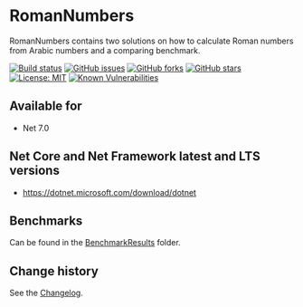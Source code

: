 RomanNumbers
====================================

RomanNumbers contains two solutions on how to calculate Roman numbers from Arabic numbers and a comparing benchmark.

[![Build status](https://ci.appveyor.com/api/projects/status/a3ptt999etgpfutv?svg=true)](https://ci.appveyor.com/project/SeppPenner/RomanNumbers)
[![GitHub issues](https://img.shields.io/github/issues/SeppPenner/RomanNumbers.svg)](https://github.com/SeppPenner/RomanNumbers/issues)
[![GitHub forks](https://img.shields.io/github/forks/SeppPenner/RomanNumbers.svg)](https://github.com/SeppPenner/RomanNumbers/network)
[![GitHub stars](https://img.shields.io/github/stars/SeppPenner/RomanNumbers.svg)](https://github.com/SeppPenner/RomanNumbers/stargazers)
[![License: MIT](https://img.shields.io/badge/License-MIT-blue.svg)](https://raw.githubusercontent.com/SeppPenner/RomanNumbers/master/License.txt)
[![Known Vulnerabilities](https://snyk.io/test/github/SeppPenner/RomanNumbers/badge.svg)](https://snyk.io/test/github/SeppPenner/RomanNumbers)

## Available for
* Net 7.0

## Net Core and Net Framework latest and LTS versions
* https://dotnet.microsoft.com/download/dotnet

## Benchmarks
Can be found in the [BenchmarkResults](./BenchmarkResults) folder.

Change history
--------------

See the [Changelog](https://github.com/SeppPenner/RomanNumbers/blob/master/Changelog.md).